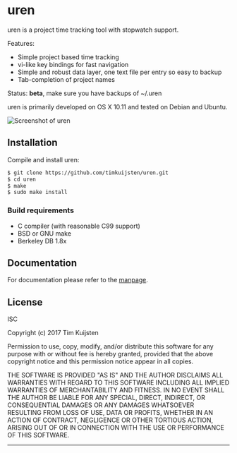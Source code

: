 # uren

uren is a project time tracking tool with stopwatch support.

Features:
* Simple project based time tracking
* vi-like key bindings for fast navigation
* Simple and robust data layer, one text file per entry so easy to backup
* Tab-completion of project names

Status: **beta**, make sure you have backups of ~/.uren

uren is primarily developed on OS X 10.11 and tested on Debian and Ubuntu.

![Screenshot of uren](https://netsend.nl/uren/uren.png)


## Installation

Compile and install uren:

```sh
$ git clone https://github.com/timkuijsten/uren.git
$ cd uren
$ make
$ sudo make install
```


### Build requirements

* C compiler (with reasonable C99 support)
* BSD or GNU make
* Berkeley DB 1.8x


## Documentation

For documentation please refer to the [manpage].


## License

ISC

Copyright (c) 2017 Tim Kuijsten

Permission to use, copy, modify, and/or distribute this software for any
purpose with or without fee is hereby granted, provided that the above
copyright notice and this permission notice appear in all copies.

THE SOFTWARE IS PROVIDED "AS IS" AND THE AUTHOR DISCLAIMS ALL WARRANTIES
WITH REGARD TO THIS SOFTWARE INCLUDING ALL IMPLIED WARRANTIES OF
MERCHANTABILITY AND FITNESS. IN NO EVENT SHALL THE AUTHOR BE LIABLE FOR
ANY SPECIAL, DIRECT, INDIRECT, OR CONSEQUENTIAL DAMAGES OR ANY DAMAGES
WHATSOEVER RESULTING FROM LOSS OF USE, DATA OR PROFITS, WHETHER IN AN
ACTION OF CONTRACT, NEGLIGENCE OR OTHER TORTIOUS ACTION, ARISING OUT OF
OR IN CONNECTION WITH THE USE OR PERFORMANCE OF THIS SOFTWARE.

---

[manpage]: https://netsend.nl/uren/uren.1.html
